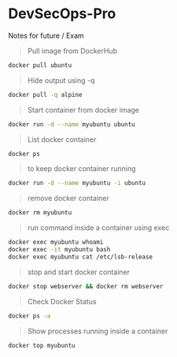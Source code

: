 # DevSecOps-Pro
Notes for future / Exam
> Pull image from DockerHub
```bash
docker pull ubuntu
```
> Hide output using -q 
```bash
docker pull -q alpine
```

> Start container from docker image
```bash
docker run -d --name myubuntu ubuntu
```
> List docker container
```bash
docker ps
```

> to keep docker container running
```bash
docker run -d --name myubuntu -i ubuntu
```

> remove docker container 
```bash
docker rm myubuntu
```
> run command inside a container using exec
```bash
docker exec myubuntu whoami
docker exec -it myubuntu bash
docker exec myubuntu cat /etc/lsb-release
```
>stop and start docker container
```bash
docker stop webserver && docker rm webserver
```
> Check Docker Status
```bash
docker ps -a
```
> Show processes running inside a container 
```bash
docker top myubuntu
```

